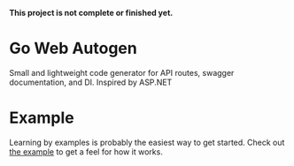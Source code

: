**This project is not complete or finished yet.**

# Go Web Autogen

Small and lightweight code generator for API routes, swagger documentation, and DI. Inspired by ASP.NET

# Example

Learning by examples is probably the easiest way to get started. Check out [the example](examples/project-one) to get a feel for how it works.